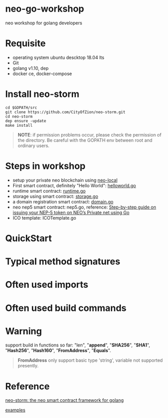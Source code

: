 # neo-go-workshop
neo workshop for golang developers
# Requisite
* operating system ubuntu descktop 18.04 lts
* Git
* golang v1.10, dep 
* docker ce, docker-compose
# Install neo-storm
```
cd $GOPATH/src
git clone https://github.com/CityOfZion/neo-storm.git
cd neo-storm
dep ensure -update
make install
```
> **NOTE**: if permission problems occur, please check the permission of the directory. Be careful with the GOPATH env between root and ordinary users.
# Steps in workshop
* setup your private neo blockchain using [neo-local](https://github.com/cityofzion/neo-local)
* First smart contract, definitely "Hello World": [helloworld.go](https://github.com/KickSeason/neo-go-workshop/tree/master/helloworld)
* runtime smart contract: [runtime.go](https://github.com/CityOfZion/neo-storm/blob/master/examples/runtime/runtime.go)
* storage using smart contract: [storage.go](https://github.com/CityOfZion/neo-storm/blob/master/examples/storage/storage.go)
* a domain registration smart contract: [domain.go](https://github.com/KickSeason/neo-go-workshop/blob/master/domain/domain.go)
* neo nep5 smart contract: nep5.go, reference: [Step-by-step guide on issuing your NEP-5 token on NEO’s Private net using Go](https://medium.com/coinmonks/neo-token-contract-nep-5-in-go-f6b0102c59ee)
* ICO template: ICOTemplate.go

# QuickStart

# Typical method signatures

# Often used imports

# Often used build commands

# Warning
support build in functions so far: "len", "__append__", "__SHA256__", "__SHA1__", "__Hash256__", "__Hash160__", "__FromAddress__", "__Equals__".
> __FromAddress__ only support basic type 'string', variable not supported presently. 
# Reference
[neo-storm: the neo smart contract framework for golang](https://github.com/CityOfZion/neo-storm)

[examples](https://github.com/CityOfZion/neo-storm/tree/master/examples)
